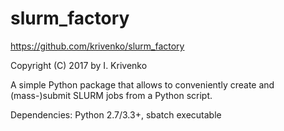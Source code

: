 slurm_factory
=============

https://github.com/krivenko/slurm_factory

Copyright (C) 2017 by I. Krivenko

A simple Python package that allows to conveniently create
and (mass-)submit SLURM jobs from a Python script.

Dependencies: Python 2.7/3.3+, sbatch executable
